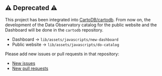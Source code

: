 ## :warning: Deprecated :warning:

This project has been integrated into [CartoDB/cartodb](https://github.com/CartoDB/cartodb). From now on, the development of the Data Observatory catalog for the public website and the Dashboard will be done in the `cartodb` repository.

* Dashboard -> `lib/assets/javascripts/new-dashboard`
* Public website -> `lib/assets/javascripts/do-catalog`

Please add new issues or pull requests in that repository:

* [New issues](https://github.com/CartoDB/cartodb/issues)
* [New pull requests](https://github.com/CartoDB/cartodb/pulls) 
